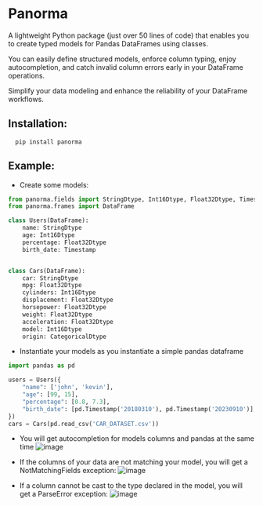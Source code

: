 # Panorma
A lightweight Python package (just over 50 lines of code) that enables you to create typed 
models for Pandas DataFrames using classes. 

You can easily define  structured models, enforce column typing, 
enjoy autocompletion, and catch invalid column errors early in your DataFrame operations. 

Simplify your data modeling and enhance the reliability of your DataFrame workflows.

Installation:
- 
```shell script
  pip install panorma
```

Example:
-
- Create some models:
```python
from panorma.fields import StringDtype, Int16Dtype, Float32Dtype, Timestamp, CategoricalDtype
from panorma.frames import DataFrame

class Users(DataFrame):
    name: StringDtype
    age: Int16Dtype
    percentage: Float32Dtype
    birth_date: Timestamp


class Cars(DataFrame):
    car: StringDtype
    mpg: Float32Dtype
    cylinders: Int16Dtype
    displacement: Float32Dtype
    horsepower: Float32Dtype
    weight: Float32Dtype
    acceleration: Float32Dtype
    model: Int16Dtype
    origin: CategoricalDtype
```

- Instantiate your models as you instantiate a simple pandas dataframe

```python
import pandas as pd

users = Users({
    "name": ['john', 'kevin'],
    "age": [99, 15],
    "percentage": [0.8, 7.3],
    "birth_date": [pd.Timestamp('20180310'), pd.Timestamp('20230910')],
})
cars = Cars(pd.read_csv('CAR_DATASET.csv'))
```

- You will get autocompletion for models columns and pandas at the same time
![image](static/autocompletion.png)

- If the columns of your data are not matching your model, you will get a NotMatchingFields exception:
![image](static/columns_not_matching.png)

- If a column cannot be cast to the type declared in the model, you will get a ParseError exception:
![image](static/parse_impossible.png)
